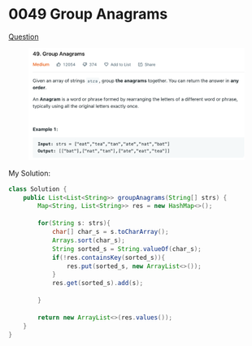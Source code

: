 # 0049 Group Anagrams

[Question](https://leetcode.com/problems/group-anagrams/)

<figure><img src="../.gitbook/assets/image-20221013211828985.png" alt=""><figcaption></figcaption></figure>

My Solution:

```java
class Solution {
    public List<List<String>> groupAnagrams(String[] strs) {
        Map<String, List<String>> res = new HashMap<>();
        
        for(String s: strs){
            char[] char_s = s.toCharArray();
            Arrays.sort(char_s); 
            String sorted_s = String.valueOf(char_s);
            if(!res.containsKey(sorted_s)){
                res.put(sorted_s, new ArrayList<>());
            }
            res.get(sorted_s).add(s);
                
        }
        
        return new ArrayList<>(res.values());
    }
}
```
